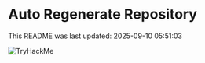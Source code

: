 # Auto Regenerate Repository

This README was last updated: 2025-09-10 05:51:03

 ![TryHackMe](https://tryhackme.com/badge/533634)